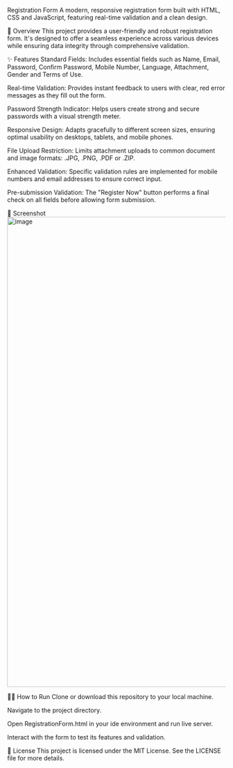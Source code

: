 Registration Form 
A modern, responsive registration form built with HTML, CSS and JavaScript, featuring real-time validation and a clean design.

🚀 Overview
This project provides a user-friendly and robust registration form. It's designed to offer a seamless experience across various devices while ensuring data integrity through comprehensive validation.

✨ Features
Standard Fields: Includes essential fields such as Name, Email, Password, Confirm Password, Mobile Number, Language, Attachment, Gender and Terms of Use.

Real-time Validation: Provides instant feedback to users with clear, red error messages as they fill out the form.

Password Strength Indicator: Helps users create strong and secure passwords with a visual strength meter.

Responsive Design: Adapts gracefully to different screen sizes, ensuring optimal usability on desktops, tablets, and mobile phones.

File Upload Restriction: Limits attachment uploads to common document and image formats: .JPG, .PNG, .PDF or .ZIP.

Enhanced Validation: Specific validation rules are implemented for mobile numbers and email addresses to ensure correct input.

Pre-submission Validation: The "Register Now" button performs a final check on all fields before allowing form submission.

📸 Screenshot
<img width="1920" height="1080" alt="image" src="https://github.com/user-attachments/assets/196167b5-644f-474e-8d78-2eaeb35bf944" />



🏃‍♀️ How to Run
Clone or download this repository to your local machine.

Navigate to the project directory.

Open RegistrationForm.html in your ide environment and run live server.

Interact with the form to test its features and validation.

📄 License
This project is licensed under the MIT License. See the LICENSE file for more details.
